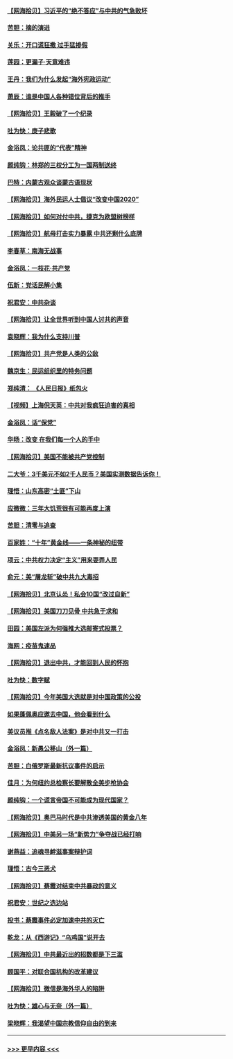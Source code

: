 #### [【网海拾贝】习近平的“绝不答应”与中共的气急败坏](../pages/nsc993/n12382819.md?t=09060751) 
#### [苦胆：摘的演进](../pages/nsc993/n12382619.md?t=09060751) 
#### [关乐：开口谎狂撒 过手猛掺假](../pages/nsc993/n12382604.md?t=09060751) 
#### [莲园：更漏子‧天意难违](../pages/nsc993/n12382598.md?t=09060751) 
#### [王丹：我们为什么发起“海外宪政运动”](../pages/nsc993/n12380286.md?t=09060751) 
#### [萧辰：谁是中国人各种错位背后的推手](../pages/nsc993/n12379800.md?t=09060751) 
#### [【网海拾贝】王毅破了一个纪录](../pages/nsc993/n12379251.md?t=09060751) 
#### [吐为快：庚子悲歌](../pages/nsc993/n12378821.md?t=09060751) 
#### [金浴凤：论共匪的“代表”精神](../pages/nsc993/n12377546.md?t=09060751) 
#### [颜纯钩：林郑的三权分工为一国两制送终](../pages/nsc993/n12377306.md?t=09060751) 
#### [巴特：内蒙古观众谈蒙古语现状](../pages/nsc993/n12376923.md?t=09060751) 
#### [【网海拾贝】海外民运人士倡议“改变中国2020”](../pages/nsc993/n12376682.md?t=09060751) 
#### [【网海拾贝】如何对付中共，捷克为欧盟树榜样](../pages/nsc993/n12374209.md?t=09060751) 
#### [【网海拾贝】航母打击实力暴露 中共还剩什么底牌](../pages/nsc993/n12371825.md?t=09060751) 
#### [李春草：南海无战事](../pages/nsc993/n12371159.md?t=09060751) 
#### [金浴凤：一枝花·共产党](../pages/nsc993/n12368757.md?t=09060751) 
#### [伍新：党话民解小集](../pages/nsc993/n12366907.md?t=09060751) 
#### [祝君安：中共杂谈](../pages/nsc993/n12366076.md?t=09060751) 
#### [【网海拾贝】让全世界听到中国人讨共的声音](../pages/nsc993/n12365569.md?t=09060751) 
#### [袁晓辉：我为什么支持川普](../pages/nsc993/n12362670.md?t=09060751) 
#### [【网海拾贝】共产党是人类的公敌](../pages/nsc993/n12363182.md?t=09060751) 
#### [魏京生：民运组织里的特务问题](../pages/nsc993/n12363010.md?t=09060751) 
#### [郑纯清： 《人民日报》纸包火](../pages/nsc993/n12362706.md?t=09060751) 
#### [【视频】上海倪天英：中共对我疯狂迫害的真相](../pages/nsc993/n12356341.md?t=09060751) 
#### [金浴凤：话“保党”](../pages/nsc993/n12361867.md?t=09060751) 
#### [华旸：改变 在我们每一个人的手中](../pages/nsc993/n12361774.md?t=09060751) 
#### [【网海拾贝】美国不能被共产党控制](../pages/nsc993/n12360271.md?t=09060751) 
#### [二大爷：3千美元不如2千人民币？美国实测数据告诉你！](../pages/nsc993/n12358563.md?t=09060751) 
#### [理悟：山东高密“土匪”下山](../pages/nsc993/n12358535.md?t=09060751) 
#### [应微微：三年大饥荒很有可能再度上演](../pages/nsc993/n12358523.md?t=09060751) 
#### [苦胆：清零与追查](../pages/nsc993/n12358501.md?t=09060751) 
#### [百家姓：“十年”黄金线——一条神秘的纽带](../pages/nsc993/n12358319.md?t=09060751) 
#### [项云：中共权力决定“主义”用来耍弄人民](../pages/nsc993/n12358172.md?t=09060751) 
#### [俞元：美“屠龙斩”破中共九大毒招](../pages/nsc993/n12357822.md?t=09060751) 
#### [【网海拾贝】北京认怂！私会10国“改过自新”](../pages/nsc993/n12357784.md?t=09060751) 
#### [【网海拾贝】美国刀刀见骨 中共急于求和](../pages/nsc993/n12355511.md?t=09060751) 
#### [田园：美国左派为何强推大选邮寄式投票？](../pages/nsc993/n12352963.md?t=09060751) 
#### [海网：疫苗鬼速品](../pages/nsc993/n12354438.md?t=09060751) 
#### [【网海拾贝】退出中共，才能回到人民的怀抱](../pages/nsc993/n12352634.md?t=09060751) 
#### [吐为快：数字赋](../pages/nsc993/n12352317.md?t=09060751) 
#### [【网海拾贝】今年美国大选就是对中国政策的公投](../pages/nsc993/n12350973.md?t=09060751) 
#### [如果蓬佩奥应邀去中国，他会看到什么](../pages/nsc993/n12350945.md?t=09060751) 
#### [美议员推《点名敌人法案》是对中共又一打击](../pages/nsc993/n12350765.md?t=09060751) 
#### [金浴凤：新愚公移山（外一篇）](../pages/nsc993/n12350253.md?t=09060751) 
#### [苦胆：白俄罗斯最新抗议事件的启示](../pages/nsc993/n12349989.md?t=09060751) 
#### [佳月：为何纽约总检察长要解散全美步枪协会](../pages/nsc993/n12349939.md?t=09060751) 
#### [颜纯钩：一个谎言帝国不可能成为现代国家？](../pages/nsc993/n12349898.md?t=09060751) 
#### [【网海拾贝】奥巴马时代是中共渗透美国的黄金八年](../pages/nsc993/n12349284.md?t=09060751) 
#### [【网海拾贝】中美另一场“新势力”争夺战已经打响](../pages/nsc993/n12346998.md?t=09060751) 
#### [谢燕益：追魂寻衅滋事案辩护词](../pages/nsc993/n12346892.md?t=09060751) 
#### [理悟：古今三恶犬](../pages/nsc993/n12345190.md?t=09060751) 
#### [【网海拾贝】蔡霞对结束中共暴政的意义](../pages/nsc993/n12344263.md?t=09060751) 
#### [祝君安：世纪之选边站](../pages/nsc993/n12342382.md?t=09060751) 
#### [投书：蔡霞事件必定加速中共的灭亡](../pages/nsc993/n12341881.md?t=09060751) 
#### [乾龙：从《西游记》“乌鸡国”说开去](../pages/nsc993/n12341690.md?t=09060751) 
#### [【网海拾贝】中共最近出的招数都是下三滥](../pages/nsc993/n12341593.md?t=09060751) 
#### [顾国平：对联合国机构的改革建议](../pages/nsc993/n12339928.md?t=09060751) 
#### [【网海拾贝】微信是海外华人的陷阱](../pages/nsc993/n12338868.md?t=09060751) 
#### [吐为快：雄心与无奈（外一篇）](../pages/nsc993/n12338132.md?t=09060751) 
#### [梁晓辉：我渴望中国宗教信仰自由的到来](../pages/nsc993/n12336657.md?t=09060751) 

----
#### [ >>> 更早内容 <<< ](../indexes/nsc993-earlier.md)
